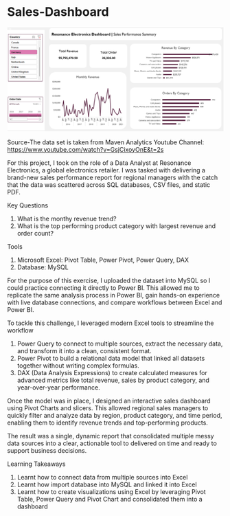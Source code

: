 # Sales-Dashboard

![image](Sales-Dashboard.png)

Source-The data set is taken from Maven Analytics Youtube Channel: https://www.youtube.com/watch?v=GsjCixoyOnE&t=2s

For this project, I took on the role of a Data Analyst at Resonance Electronics, a global electronics retailer. I was tasked with delivering a brand-new sales performance report for regional managers with the catch that the data was scattered across SQL databases, CSV files, and static PDF.

Key Questions
1. What is the monthy revenue trend?
2. What is the top performing product category with largest revenue and order count?

Tools   
1. Microsoft Excel: Pivot Table, Power Pivot, Power Query, DAX
2. Database: MySQL

For the purpose of this exercise, I uploaded the dataset into MySQL so I could practice connecting it directly to Power BI. This allowed me to replicate the same analysis process in Power BI, gain hands-on experience with live database connections, and compare workflows between Excel and Power BI.

To tackle this challenge, I leveraged modern Excel tools to streamline the workflow
1. Power Query to connect to multiple sources, extract the necessary data, and transform it into a clean, consistent format.
2. Power Pivot to build a relational data model that linked all datasets together without writing complex formulas.
3. DAX (Data Analysis Expressions) to create calculated measures for advanced metrics like total revenue, sales by product category, and year-over-year performance.

Once the model was in place, I designed an interactive sales dashboard using Pivot Charts and slicers. This allowed regional sales managers to quickly filter and analyze data by region, product category, and time period, enabling them to identify revenue trends and top-performing products.

The result was a single, dynamic report that consolidated multiple messy data sources into a clear, actionable tool to delivered on time and ready to support business decisions.

Learning Takeaways
1. Learnt how to connect data from multiple sources into Excel
2. Learnt how import database into MySQL and linked it into Excel
3. Learnt how to create visualizations using Excel by leveraging Pivot Table, Power Query and Pivot Chart and consolidated them into a dashboard

